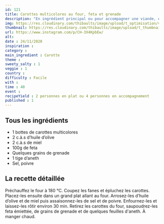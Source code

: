 ```yaml
---
id: 121
title: Carottes multicolores au four, feta et grenade
description: "En ingrédient principal ou pour accompagner une viande, essayez cette recette de carottes roties sucrées-salées."
img: https://res.cloudinary.com/thibaults/image/upload/t_optimisation/v1606416853/Recipes/20201124_carottes_feta.jpg
thumbnail: https://res.cloudinary.com/thibaults/image/upload/t_thumbnail_josie/v1606416853/Recipes/20201124_carottes_feta.jpg
url: https://www.instagram.com/p/CH-3X4KpbEw/
alt: 
date : 24/11/2020
inspiration : 
category : 
main_ingredient : Carotte
theme : 
sweety_salty : 1
veggie : 1
country :
difficulty : Facile
with : 
time : 40
event :
recipeYield : 2 personnes en plat ou 4 personnes en accompagnement
published : 1
---
```


## Tous les ingrédients
 - 1 bottes de carottes multicolores
 - 2 c.à.s d’huile d’olive
 - 2 c.à.s de miel
 - 100g de feta
 - Quelques grains de grenade
 - 1 tige d’aneth
 - Sel, poivre

## La recette détaillée
Préchauffez le four à 180 °C. Coupez les fanes et épluchez les carottes. Placez-les ensuite dans un grand plat allant au four. Arrosez-les d’huile d’olive et de miel puis assaisonnez-les de sel et de poivre. Enfournez-les et laissez-les rôtir environ 30 min. Retirez les carottes du four, saupoudrez-les feta émiettée, de grains de grenade et de quelques feuilles d'aneth. À manger chaud.